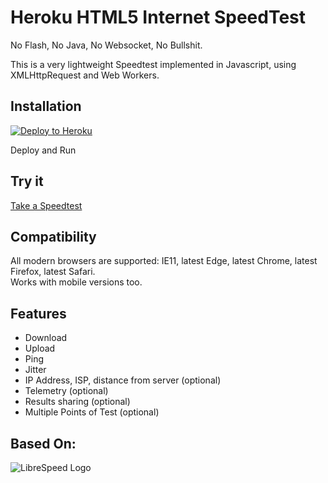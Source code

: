 

# Heroku HTML5 Internet SpeedTest 

No Flash, No Java, No Websocket, No Bullshit.

This is a very lightweight Speedtest implemented in Javascript, using XMLHttpRequest and Web Workers.
## Installation
[![Deploy to Heroku](https://www.herokucdn.com/deploy/button.png)](https://heroku.com/deploy)

Deploy and Run

## Try it
[Take a Speedtest](https://live-speeder.herokuapp.com/)

## Compatibility
All modern browsers are supported: IE11, latest Edge, latest Chrome, latest Firefox, latest Safari.  
Works with mobile versions too.

## Features
* Download
* Upload
* Ping
* Jitter
* IP Address, ISP, distance from server (optional)
* Telemetry (optional)
* Results sharing (optional)
* Multiple Points of Test (optional)


## Based On:
![LibreSpeed Logo](https://github.com/librespeed/speedtest/blob/master/.logo/logo3.png?raw=true)






